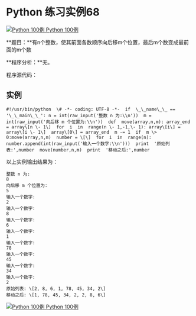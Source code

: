 Python 练习实例68
=============

 [![Python 100例](../images/up.gif) Python 100例](python-100-examples.html)

**题目：**有n个整数，使其前面各数顺序向后移m个位置，最后m个数变成最前面的m个数

**程序分析：**无。

程序源代码：

实例
--
```
#!/usr/bin/python  \# -*- coding: UTF-8 -*-  if  \_\_name\_\_ == '\_\_main\_\_': n = int(raw_input('整数 n 为:\\n'))  m = int(raw_input('向后移 m 个位置为:\\n'))  def  move(array,n,m): array_end = array\[n \- 1\]  for  i  in  range(n \- 1,-1,\- 1): array\[i\] = array\[i \- 1\]  array\[0\] = array_end  m -= 1  if  m \> 0:move(array,n,m)  number = \[\]  for  i  in  range(n): number.append(int(raw_input('输入一个数字:\\n')))  print  '原始列表:',number  move(number,n,m)  print  '移动之后:',number
```
以上实例输出结果为：
```
整数 n 为:
8
向后移 m 个位置为:
5
输入一个数字:
2
输入一个数字:
8
输入一个数字:
6
输入一个数字:
1
输入一个数字:
78
输入一个数字:
45
输入一个数字:
34
输入一个数字:
2
原始列表: \[2, 8, 6, 1, 78, 45, 34, 2\]
移动之后: \[1, 78, 45, 34, 2, 2, 8, 6\]
```
 [![Python 100例](../images/up.gif) Python 100例](python-100-examples.html)